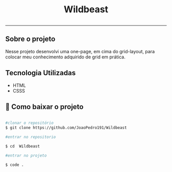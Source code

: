  <h1 align="center">Wildbeast</h1>

 <div align="center">
     <img src= "">   
 </div>

---

## Sobre o projeto

Nesse projeto desenvolvi uma one-page, em cima do grid-layout, para colocar meu conhecimento adquirido de grid em prática.

## Tecnologia Utilizadas

- HTML
- CSSS

## 📁 Como baixar o projeto

```bash

#clonar o repositório
$ git clone https://github.com/JoaoPedro191/Wildbeast

#entrar no repositorio

$ cd  Wildbeast

#entrar no projeto

$ code .

```

